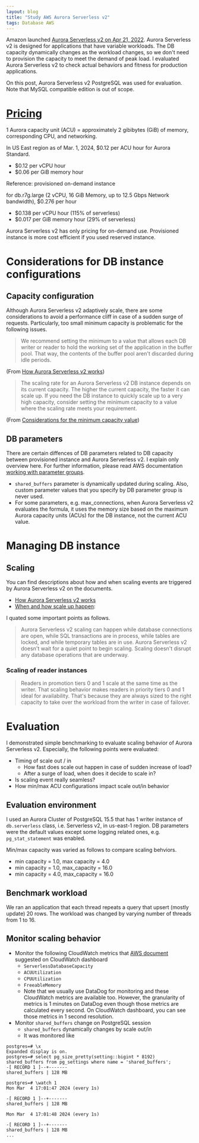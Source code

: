 ```yaml
---
layout: blog
title: "Study AWS Aurora Serverless v2"
tags: Database AWS
---
```


Amazon launched [Aurora Serverless v2 on Apr 21, 2022](https://aws.amazon.com/about-aws/whats-new/2022/04/amazon-aurora-serverless-v2/).
Aurora Serverless v2 is designed for applications that have variable workloads.
The DB capacity dynamically changes as the workload changes, so we don't need to provision
the capacity to meet the demand of peak load.
I evaluated Aurora Serverless v2 to check actual behaviors and fitness for production applications.

<!--end_excerpt-->

On this post, Aurora Serverless v2 PostgreSQL was used for evaluation.
Note that MySQL compatible edition is out of scope.

# [Pricing](https://aws.amazon.com/rds/aurora/pricing/)
1 Aurora capacity unit (ACU) = approximately 2 gibibytes (GiB) of memory, corresponding CPU, and networking.

In US East region as of Mar. 1, 2024, $0.12 per ACU hour for Aurora Standard.
- $0.12 per vCPU hour
- $0.06 per GiB memory hour

Reference: provisioned on-demand instance

for db.r7g.large (2 vCPU, 16 GiB Memory, up to 12.5 Gbps Network bandwidth), $0.276 per hour
- $0.138 per vCPU hour (115% of serverless)
- $0.017 per GiB memory hour (29% of serverless)

Aurora Serverless v2 has only pricing for on-demand use.
Provisioned instance is more cost efficient if you used reserved instance.

# Considerations for DB instance configurations

## Capacity configuration
Although Aurora Serverless v2 adaptively scale, there are some considerations to avoid a performance cliff
in case of a sudden surge of requests. Particularly, too small minimum capacity is problematic for the following issues.

> We recommend setting the minimum to a value that allows each DB writer or reader to hold the working set of the application in the buffer pool. That way, the contents of the buffer pool aren't discarded during idle periods.

(From [How Aurora Serverless v2 works](https://docs.aws.amazon.com/AmazonRDS/latest/AuroraUserGuide/aurora-serverless-v2.how-it-works.html))

> The scaling rate for an Aurora Serverless v2 DB instance depends on its current capacity. The higher the current capacity, the faster it can scale up. If you need the DB instance to quickly scale up to a very high capacity, consider setting the minimum capacity to a value where the scaling rate meets your requirement.

(From [Considerations for the minimum capacity value](https://docs.aws.amazon.com/AmazonRDS/latest/AuroraUserGuide/aurora-serverless-v2.setting-capacity.html#aurora-serverless-v2.min_capacity_considerations))

## DB parameters
There are certain diffences of DB parameters related to DB capacity between provisioned instance and Aurora Serverless v2. I explain only overview here. For further information, please read AWS documentation [working with parameter groups](https://docs.aws.amazon.com/AmazonRDS/latest/AuroraUserGuide/aurora-serverless-v2.setting-capacity.html#aurora-serverless-v2.parameter-groups).

- `shared_buffers` parameter is dynamically updated during scaling.
Also, custom parameter values that you specify by DB parameter group is never used.
- For some parameters, e.g. max_connections, when Aurora Serverless v2 evaluates the formula,
it uses the memory size based on the maximum Aurora capacity units (ACUs) for the DB instance, not the current ACU value.

# Managing DB instance

## Scaling
You can find descriptions about how and when scaling events are triggered by Aurora Serverless v2 on the documents.
- [How Aurora Serverless v2 works](https://docs.aws.amazon.com/AmazonRDS/latest/AuroraUserGuide/aurora-serverless-v2.how-it-works.html)
- [When and how scale up happen](https://docs.aws.amazon.com/AmazonRDS/latest/AuroraUserGuide/aurora-serverless-v2.setting-capacity.html#aurora-serverless-v2.viewing.monitoring):

I quated some important points as follows.

> Aurora Serverless v2 scaling can happen while database connections are open, while SQL transactions are in process, while tables are locked, and while temporary tables are in use. Aurora Serverless v2 doesn't wait for a quiet point to begin scaling. Scaling doesn't disrupt any database operations that are underway.

### Scaling of reader instances
> Readers in promotion tiers 0 and 1 scale at the same time as the writer. That scaling behavior makes readers in priority tiers 0 and 1 ideal for availability. That's because they are always sized to the right capacity to take over the workload from the writer in case of failover.

# Evaluation
I demonstrated simple benchmarking to evaluate scaling behavior of Aurora Serverless v2.
Especially, the following points were evaluated:
- Timing of scale out / in
  - How fast does scale out happen in case of sudden increase of load?
  - After a surge of load, when does it decide to scale in?
- Is scaling event really seamless?
- How min/max ACU configurations impact scale out/in behavior

## Evaluation environment
I used an Aurora Cluster of PostgreSQL 15.5 that has 1 writer instance of `db.serverless` class, i.e. Serverless v2, in us-east-1 region.
DB parameters were the default values except some logging related ones, e.g. `pg_stat_statement` was enabled.

Min/max capacity was varied as follows to compare scaling behviors.
- min capacity = 1.0, max capacity = 4.0
- min capacity = 1.0, max_capacity = 16.0
- min capacity = 4.0, max_capacity = 16.0

## Benchmark workload
We ran an application that each thread repeats a query that upsert (mostly update) 20 rows.
The workload was changed by varying number of threads from 1 to 16.

## Monitor scaling behavior
- Monitor the following CloudWatch metrics that [AWS document](https://docs.aws.amazon.com/AmazonRDS/latest/AuroraUserGuide/aurora-serverless-v2.setting-capacity.html#aurora-serverless-v2.viewing.monitoring) suggested on CloudWatch dashboard
  - `ServerlessDatabaseCapacity`
  - `ACUUtilization`
  - `CPUUtilization`
  - `FreeableMemory`
  - Note that we usually use DataDog for monitoring and these CloudWatch metrics are available too. However, the granularity of metrics is 1 minutes on DataDog even though those metrics are calculated every second. On CloudWatch dashboard, you can see those metrics in 1 second resolution.
- Monitor `shared_buffers` change on PostgreSQL session
  - `shared_buffers` dynamically changes by scale out/in
  - It was monitored like
```psql
postgres=# \x
Expanded display is on.
postgres=# select pg_size_pretty(setting::bigint * 8192) shared_buffers from pg_settings where name = 'shared_buffers';
-[ RECORD 1 ]--+-------
shared_buffers | 128 MB

postgres=# \watch 1
Mon Mar  4 17:01:47 2024 (every 1s)

-[ RECORD 1 ]--+-------
shared_buffers | 128 MB

Mon Mar  4 17:01:48 2024 (every 1s)

-[ RECORD 1 ]--+-------
shared_buffers | 128 MB
...
```

